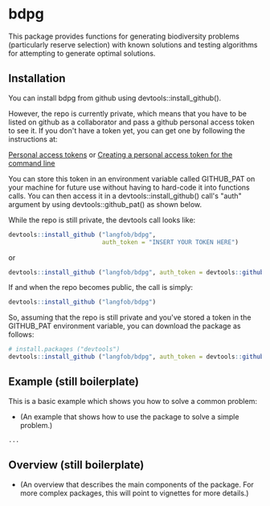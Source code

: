 <!-- README.md is generated from README.Rmd. Please edit that file -->
bdpg
====

This package provides functions for generating biodiversity problems (particularly reserve selection) with known solutions and testing algorithms for attempting to generate optimal solutions.

Installation
------------

You can install bdpg from github using devtools::install\_github().

However, the repo is currently private, which means that you have to be listed on github as a collaborator and pass a github personal access token to see it. If you don't have a token yet, you can get one by following the instructions at:

[Personal access tokens](https://github.com/settings/tokens)
or
[Creating a personal access token for the command line](https://help.github.com/articles/creating-a-personal-access-token-for-the-command-line/)

You can store this token in an environment variable called GITHUB\_PAT on your machine for future use without having to hard-code it into functions calls. You can then access it in a devtools::install\_github() call's "auth" argument by using devtools::github\_pat() as shown below.

While the repo is still private, the devtools call looks like:

``` r
devtools::install_github ("langfob/bdpg", 
                          auth_token = "INSERT YOUR TOKEN HERE")
```

or

``` r
devtools::install_github ("langfob/bdpg", auth_token = devtools::github_pat())
```

If and when the repo becomes public, the call is simply:

``` r
devtools::install_github ("langfob/bdpg")
```

So, assuming that the repo is still private and you've stored a token in the GITHUB\_PAT environment variable, you can download the package as follows:

``` r
# install.packages ("devtools")  
devtools::install_github ("langfob/bdpg", auth_token = devtools::github_pat())
```

Example (still boilerplate)
---------------------------

This is a basic example which shows you how to solve a common problem:
- (An example that shows how to use the package to solve a simple problem.)

``` r
...
```

Overview (still boilerplate)
----------------------------

-   (An overview that describes the main components of the package. For more complex packages, this will point to vignettes for more details.)
